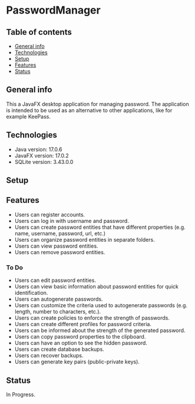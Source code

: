 # PasswordManager

## Table of contents
* [General info](#general-info)
* [Technologies](#technologies)
* [Setup](#setup)
* [Features](#features)
* [Status](#status)

## General info
This a JavaFX desktop application for managing password. The application is intended to be used as an alternative to other applications, like for example KeePass.

## Technologies
* Java version: 17.0.6
* JavaFX version: 17.0.2
* SQLite version: 3.43.0.0

## Setup


## Features
* Users can register accounts.
* Users can log in with username and password.
* Users can create password entities that have different properties (e.g. name, username, password, url, etc.)
* Users can organize password entities in separate folders.
* Users can view password entities.
* Users can remove password entities.

### To Do

* Users can edit password entities.
* Users can view basic information about password entities for quick identification.
* Users can autogenerate passwords.
* Users can customize the criteria used to autogenerate passwords (e.g. length, number to characters, etc.).
* Users can create policies to enforce the strength of passwords.
* Users can create different profiles for password criteria.
* Users can be informed about the strength of the generated password.
* Users can copy password properties to the clipboard.
* Users can have an option to see the hidden password.
* Users can create database backups.
* Users can recover backups.
* Users can generate key pairs (public-private keys).

## Status

In Progress.